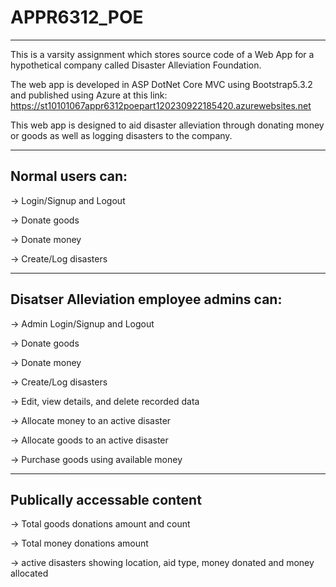 # APPR6312_POE
-------------------------------------------------------------------------------------------------------------------------------------

This is a varsity assignment which stores source code of a Web App for a hypothetical company called Disaster Alleviation Foundation.

The web app is developed in ASP DotNet Core MVC using Bootstrap5.3.2 and published using Azure at this link: 
https://st10101067appr6312poepart120230922185420.azurewebsites.net

This web app is designed to aid disaster alleviation through donating money or goods as well as logging disasters to the company. 

-------------------------------------------------------------------------------------------------------------------------------------
Normal users can: 
-----------------

-> Login/Signup and Logout

-> Donate goods

-> Donate money

-> Create/Log disasters

-------------------------------------------------------------------------------------------------------------------------------------
Disatser Alleviation employee admins can:
-----------------------------------------

-> Admin Login/Signup and Logout

-> Donate goods

-> Donate money

-> Create/Log disasters

-> Edit, view details, and delete recorded data

-> Allocate money to an active disaster

-> Allocate goods to an active disaster

-> Purchase goods using available money

--------------------------------------------------------------------------------------------------------------------------------------
Publically accessable content
-----------------------------

-> Total goods donations amount and count

-> Total money donations amount

-> active disasters showing location, aid type, money donated and money allocated 
